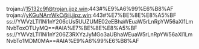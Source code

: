 trojan://15132c9f@trojan.jjpz.win:443#%E9%A6%99%E6%B8%AF
trojan://yKGuNAmWkC@ii.jjpz.win:443#%E7%BE%8E%E8%A5%BF
ss://YWVzLTI1Ni1nY206cUs5UUZUME02eEBhaWEuaW5rLnRpYW56aXl1LmNvbToxOTUyMQ==#AIA%E7%BE%8E%E8%A5%BF
ss://YWVzLTI1Ni1nY206Z3RXYzJyMGo3aUBhaWEuaW5rLnRpYW56aXl1LmNvbTo1MDM0MA==#AIA%E9%A6%99%E6%B8%AF




